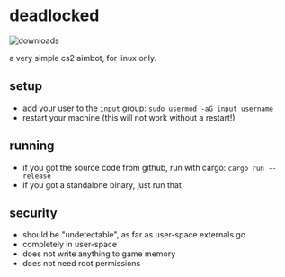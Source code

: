 # deadlocked

![downloads](https://img.shields.io/github/downloads/avitran0/deadlocked/total?color=blue)

a very simple cs2 aimbot, for linux only.

## setup

- add your user to the `input` group: `sudo usermod -aG input username`
- restart your machine (this will not work without a restart!)

## running

- if you got the source code from github, run with cargo: `cargo run --release`
- if you got a standalone binary, just run that

## security

- should be "undetectable", as far as user-space externals go
- completely in user-space
- does not write anything to game memory
- does not need root permissions
